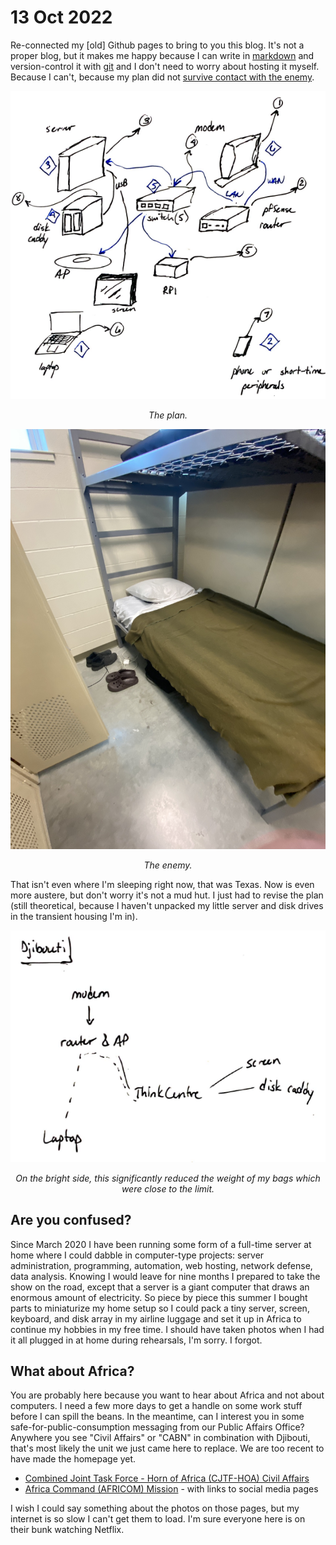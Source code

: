 # 13 Oct 2022
Re-connected my \[old\] Github pages to bring to you this blog. It's not a proper blog, but it 
makes me happy because I can write in [markdown](https://www.markdownguide.org/getting-started/)
and version-control it with [git](https://git-scm.com/) and I don't need to worry about hosting
it myself. Because I can't, because my plan did not [survive contact with the enemy](https://idioms.thefreedictionary.com/no+plan+survives+contact+with+the+enemy). 

![I had it all figured out](img/the_plan.png)
<p style="text-align: center;"><i>The plan.</i></p>

![...until first contact](img/the_enemy.JPG)
<p style="text-align: center;"><i>The enemy.</i></p>

That isn't even where I'm sleeping right now, that was Texas. Now is even more austere, but don't
worry it's not a mud hut. I just had to revise the plan (still theoretical, because I haven't
unpacked my little server and disk drives in the transient housing I'm in). 

![The revised plan](img/revised_plan.png)
<p style="text-align: center;"><i>On the bright side, this significantly reduced the weight of my bags which were close to the limit.</i></p>

## Are you confused? 
Since March 2020 I have been running some form of a full-time server at home where I could dabble
in computer-type projects: server administration, programming, automation, web hosting, network
defense, data analysis. Knowing I would leave for nine months I prepared to take the show on the 
road, except that a server is a giant computer that draws an enormous amount of electricity. So 
piece by piece this summer I bought parts to miniaturize my home setup so I could pack a tiny server,
screen, keyboard, and disk array in my airline luggage and set it up in Africa to continue my
hobbies in my free time. I should have taken photos when I had it all plugged in at home during 
rehearsals, I'm sorry. I forgot. 

## What about Africa? 
You are probably here because you want to hear about Africa and not about computers. I need a few
more days to get a handle on some work stuff before I can spill the beans. In the meantime, can
I interest you in some safe-for-public-consumption messaging from our Public Affairs Office? Anywhere
you see "Civil Affairs" or "CABN" in combination with Djibouti, that's most likely the unit we just
came here to replace. We are too recent to have made the homepage yet. 
* [Combined Joint Task Force - Horn of Africa (CJTF-HOA) Civil Affairs](https://www.hoa.africom.mil/spotlight/civil-affairs-battalion-africa)
* [Africa Command (AFRICOM) Mission](https://www.africom.mil/about-the-command/our-team/combined-joint-task-force---horn-of-africa) - with links to social media pages

I wish I could say something about the photos on those pages, but my internet is so slow I can't
get them to load. I'm sure everyone here is on their bunk watching Netflix. 
